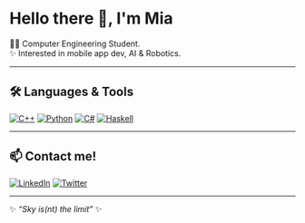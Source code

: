 # Hello there 👋, I'm Mia  

👩‍💻 Computer Engineering Student.    
✨ Interested in mobile app dev, AI & Robotics. 

---

## 🛠️ Languages & Tools  

[![C++](https://img.shields.io/badge/C++-00599C?style=for-the-badge&logo=c%2B%2B&logoColor=white)](https://isocpp.org/)
[![Python](https://img.shields.io/badge/Python-3776AB?style=for-the-badge&logo=python&logoColor=white)](https://www.python.org/)
[![C#](https://img.shields.io/badge/C%23-239120?style=for-the-badge&logo=c-sharp&logoColor=white)](https://learn.microsoft.com/en-us/dotnet/csharp/)
[![Haskell](https://img.shields.io/badge/Haskell-5D4F85?style=for-the-badge&logo=haskell&logoColor=white)](https://www.haskell.org/)

---

## 📫 Contact me!  

[![LinkedIn](https://img.shields.io/badge/LinkedIn-blue?style=flat&logo=linkedin)]([https://www.linkedin.com/in/miavildoza/](https://www.linkedin.com/in/mia-vildoza-0650612a5?utm_source=share&utm_campaign=share_via&utm_content=profile&utm_medium=ios_app))
[![Twitter](https://img.shields.io/badge/Twitter-1DA1F2?style=flat&logo=twitter&logoColor=white)](https://x.com/mmiamorrr?s=21)

---

✨ _“Sky is(nt) the limit”_ ✨


